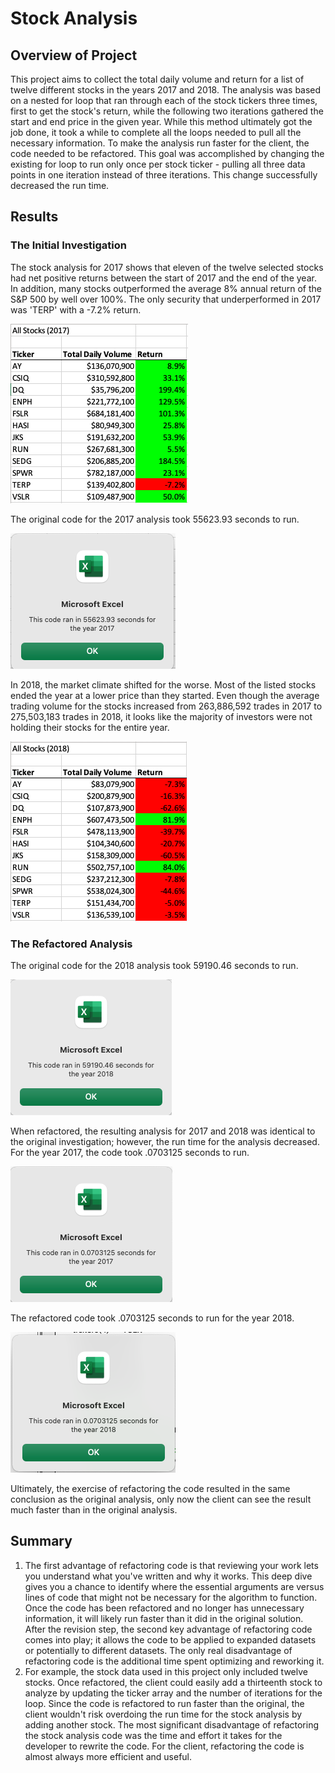 # Stock Analysis
## Overview of Project
This project aims to collect the total daily volume and return for a list of twelve different stocks in the years 2017 and 2018. The analysis was based on a nested for loop that ran through each of the stock tickers three times, first to get the stock's return, while the following two iterations gathered the start and end price in the given year. While this method ultimately got the job done, it took a while to complete all the loops needed to pull all the necessary information. 
To make the analysis run faster for the client, the code needed to be refactored. This goal was accomplished by changing the existing for loop to run only once per stock ticker - pulling all three data points in one iteration instead of three iterations. This change successfully decreased the run time.
## Results
### The Initial Investigation
The stock analysis for 2017 shows that eleven of the twelve selected stocks had net positive returns between the start of 2017 and the end of the year. In addition, many stocks outperformed the average 8% annual return of the S&P 500 by well over 100%. The only security that underperformed in 2017 was 'TERP' with a -7.2% return. 

![stock_overview_2017.png](https://github.com/skyeryser/stock-analysis/blob/main/Resources/stock_overview_2017.png)

The original code for the 2017 analysis took 55623.93 seconds to run.

![VBA_Challenge_2017](https://github.com/skyeryser/stock-analysis/blob/main/Resources/VBA_Challeng_2017.png)

In 2018, the market climate shifted for the worse. Most of the listed stocks ended the year at a lower price than they started. Even though the average trading volume for the stocks increased from 263,886,592 trades in 2017 to 275,503,183 trades in 2018, it looks like the majority of investors were not holding their stocks for the entire year.

![stock_overview_2018.png](https://github.com/skyeryser/stock-analysis/blob/main/Resources/stock_overview_2018.png)

### The Refactored Analysis
The original code for the 2018 analysis took 59190.46 seconds to run.

![VBA_Challenge_2018.png](https://github.com/skyeryser/stock-analysis/blob/main/Resources/VBA_Challenge_2018.png)

When refactored, the resulting analysis for 2017 and 2018 was identical to the original investigation; however, the run time for the analysis decreased. For the year 2017, the code took .0703125 seconds to run.

![Refactored_VBA_Challenge_2017](https://github.com/skyeryser/stock-analysis/blob/main/Resources/Refactored_VBA_Challenge_2017.png)

The refactored code took .0703125 seconds to run for the year 2018.

![Refactored_VBA_2018.png](https://github.com/skyeryser/stock-analysis/blob/main/Resources/Refactored_VBA_Challenge_2018.png)

Ultimately, the exercise of refactoring the code resulted in the same conclusion as the original analysis, only now the client can see the result much faster than in the original analysis. 

## Summary
1. The first advantage of refactoring code is that reviewing your work lets you understand what you've written and why it works. This deep dive gives you a chance to identify where the essential arguments are versus lines of code that might not be necessary for the algorithm to function. Once the code has been refactored and no longer has unnecessary information, it will likely run faster than it did in the original solution. After the revision step, the second key advantage of refactoring code comes into play; it allows the code to be applied to expanded datasets or potentially to different datasets. The only real disadvantage of refactoring code is the additional time spent optimizing and reworking it.
2. For example, the stock data used in this project only included twelve stocks. Once refactored, the client could easily add a thirteenth stock to analyze by updating the ticker array and the number of iterations for the loop. Since the code is refactored to run faster than the original, the client wouldn't risk overdoing the run time for the stock analysis by adding another stock. The most significant disadvantage of refactoring the stock analysis code was the time and effort it takes for the developer to rewrite the code. For the client, refactoring the code is almost always more efficient and useful.
